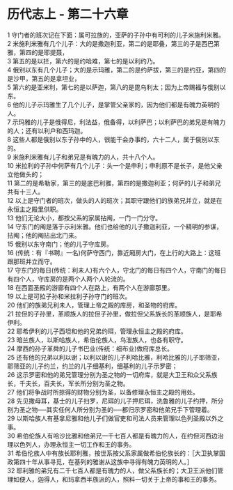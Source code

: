 # 历代志上 - 第二十六章
  
 1 守门者的班次记在下面：属可拉族的，亚萨的子孙中有可利的儿子米施利米雅。  
 2 米施利米雅有几个儿子：大的是撒迦利亚，第二的是耶叠，第三的子是西巴第雅，第四的是耶提聂，  
 3 第五的是以拦，第六的是约哈难，第七的是以利约乃。  
 4 俄别以东有几个儿子；大的是示玛雅，第二的是约萨拔，第三的是约亚，第四的是沙甲，第五的是拿坦业，  
 5 第六的是亚米利，第七的是以萨迦，第八的是毘乌利太；因为上帝赐福与俄别以东。  
 6 他的儿子示玛雅生了几个儿子，是掌管父亲家的，因为他们都是有魄力英明的人。  
 7 示玛雅的儿子是俄得尼，利法益，俄备得，以利萨巴；以利萨巴的弟兄是有魄力的人；还有以利户和西玛迦。  
 8 这些人都是俄别以东子孙中的人，很能干会办事的，六十二人，属于俄别以东的。  
 9 米施利米雅有儿子和弟兄是有魄力的人，共十八个人。  
 10 米拉利的子孙中何萨有几个儿子：头一个是申利；申利原不是长子，是他父亲立他做头的；  
 11 第二的是希勒家，第三的是底巴利雅，第四的是撒迦利亚；何萨的儿子和弟兄共有十三人。  
 12 以上是守门者的班次，做头的人的班次；其职守跟他们的族弟兄并立，就是在永恒主之殿里供职。  
 13 他们无论大小，都按父系的家属拈阄，一门一门分守。  
 14 守东门的阄是落于示利米雅。他们也给他的儿子撒迦利亚，一个精明的参谋，拈阄；他的阄拈出北门来。  
 15 俄别以东守南门；他的儿子守库房。  
 16 (传统：有『书聘』一名)何萨守西门，靠近厢房大门，在上行的大路上：这班跟那班并立而守。  
 17 守东门的每日(传统：利未人)有六个人，守北门的每日有四个人，守南门的每日有四个人，守库房的是两个人两个人轮流的。  
 18 在西面圣殿的游廊有四个人在路上，有两个人在游廊那里。  
 19 以上是可拉子孙和米拉利子孙守门的班次。  
 20 他们的族弟兄利未人，管理上帝之殿的库房，和圣物的府库。  
 21 拉但的子孙里，革顺族人的拉但子孙里，做拉但父系族长的革顺族人，是耶希伊利。  
 22 耶希伊利的儿子西坦和他的兄弟约珥，管理永恒主之殿的府库。  
 23 暗兰族人，以斯哈族人，希伯伦族人，乌泄族人，也各有职守。  
 24 摩西的孙子革舜的儿子书巴业(传统：细布业)做府库总长。  
 25 还有他的兄弟以利以谢；以利以谢的儿子利哈比雅，利哈比雅的儿子耶筛亚，耶筛亚的儿子约兰，约兰的儿子细基利，细基利的儿子示罗密；  
 26 这示罗密和他的弟兄管理分别为圣之物的一切府库，就是大卫王和众父系族长，千夫长，百夫长，军长所分别为圣之物。  
 27 他们将争战时所掠得的财物分别为圣，以备修理永恒主之殿的用处。  
 28 先见撒母耳，基士的儿子扫罗，尼珥的儿子押尼珥，洗鲁雅的儿子约押，所分别为圣之物──其实任何人所分别为圣的──都归示罗密和他弟兄手下管理着。  
 29 以斯哈族人有基拿尼雅和他儿子们做官吏和司法人员来管理以色列圣殿以外之事。  
 30 希伯伦族人有哈沙比雅和他弟兄一千七百人都是有魄力的人，在约但河西边治理以色列人，办理永恒主一切工作和王的事务。  
 31 希伯伦族人中有族长耶利雅，按世系按父系家属做希伯伦族长的：［大卫执掌国政第四十年从事寻觅，在基列的雅谢从这族中寻得有魄力英明的人。］  
 32 耶利雅的弟兄有二千七百人都是有魄力的人，做父系族长的；大卫王派他们管理如便人，迦得人，和玛拿西半族派的人，照料一切关于上帝的事和王的事务。